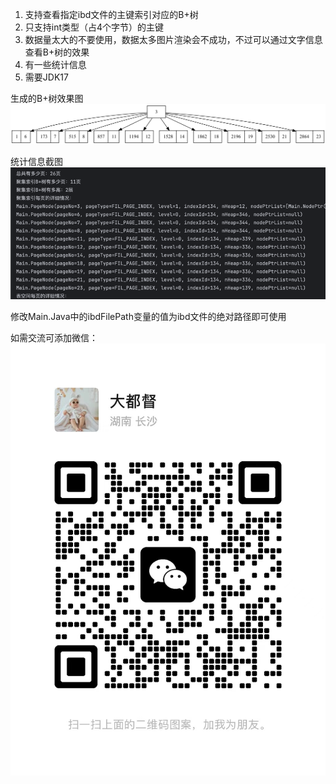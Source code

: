 1. 支持查看指定ibd文件的主键索引对应的B+树
2. 只支持int类型（占4个字节）的主键
3. 数据量太大的不要使用，数据太多图片渲染会不成功，不过可以通过文字信息查看B+树的效果
4. 有一些统计信息
5. 需要JDK17

生成的B+树效果图
![result.png](btree%2Fresult.png)

统计信息截图
![img.png](img.png)

修改Main.Java中的ibdFilePath变量的值为ibd文件的绝对路径即可使用

如需交流可添加微信：
![wx.png](wx.jpg)

